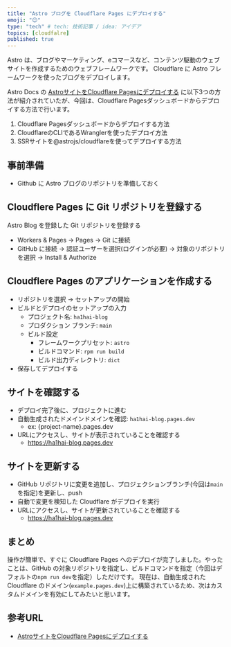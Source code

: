 ```yaml
---
title: "Astro ブログを Cloudflare Pages にデプロイする"
emoji: "😊"
type: "tech" # tech: 技術記事 / idea: アイデア
topics: [cloudfalre]
published: true
---
```


Astro は、ブログやマーケティング、eコマースなど、コンテンツ駆動のウェブサイトを作成するためのウェブフレームワークです。
Cloudflare に Astro フレームワークを使ったブログをデプロイします。

Astro Docs の [AstroサイトをCloudflare Pagesにデプロイする](<https://docs.astro.build/ja/guides/deploy/cloudflare/>) に以下3つの方法が紹介されていたが、今回は、Cloudflare Pagesダッシュボードからデプロイする方法で行います。

1. Cloudflare Pagesダッシュボードからデプロイする方法
2. CloudflareのCLIであるWranglerを使ったデプロイ方法
3. SSRサイトを@astrojs/cloudflareを使ってデプロイする方法

## 事前準備

- Github に Astro ブログのリポジトリを準備しておく

## Cloudflere Pages に Git リポジトリを登録する

Astro Blog を登録した Git リポジトリを登録する

- Workers & Pages -> Pages -> Git に接続
- GitHub に接続 -> 認証ユーザーを選択(ログインが必要) -> 対象のリポジトリを選択 -> Install & Authorize

## Cloudflere Pages のアプリケーションを作成する

- リポジトリを選択 -> セットアップの開始
- ビルドとデプロイのセットアップの入力
  - プロジェクト名: `ha1hai-blog`
  - プロダクション ブランチ: `main`
  - ビルド設定
    - フレームワークプリセット: `astro`
    - ビルドコマンド: `rpm run build`
    - ビルド出力ディレクトリ: `dict`
- 保存してデプロイする

## サイトを確認する

- デプロイ完了後に、プロジェクトに進む
- 自動生成されたドメインドメインを確認: `ha1hai-blog.pages.dev`
  - ex: {project-name}.pages.dev
- URLにアクセスし、サイトが表示されていることを確認する
  - <https://ha1hai-blog.pages.dev>

## サイトを更新する

- GitHub リポジトリに変更を追加し、プロジェクションブランチ(今回は`main`を指定)を更新し、push
- 自動で変更を検知した Cloudflare がデプロイを実行
- URLにアクセスし、サイトが更新されていることを確認する
  - <https://ha1hai-blog.pages.dev>

## まとめ

操作が簡単で、すぐに Cloudflare Pages へのデプロイが完了しました。やったことは、GitHub の対象リポジトリを指定し、ビルドコマンドを指定（今回はデフォルトの`npm run dev`を指定）しただけです。
現在は、自動生成された Cloudflare のドメイン(`example.pages.dev`)上に構築されているため、次はカスタムドメインを有効にしてみたいと思います。

## 参考URL

- [AstroサイトをCloudflare Pagesにデプロイする](<https://docs.astro.build/ja/guides/deploy/cloudflare/>)
